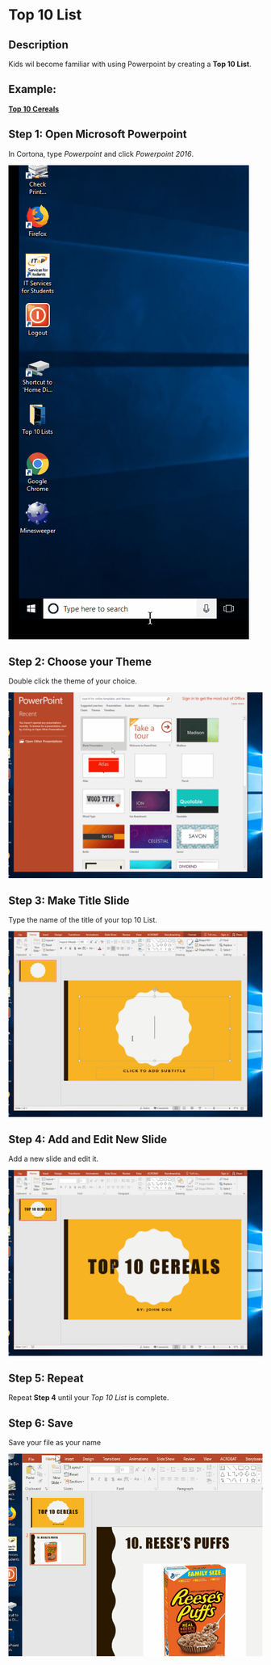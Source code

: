 # Top 10 List

## Description
Kids wil become familiar with using Powerpoint by creating a **Top 10 List**.

## Example:
**[Top 10 Cereals](https://anirudhpal.github.io/PALS_CS_2018/Examples/Top_10_Cereals.pdf)**

## Step 1: Open Microsoft Powerpoint
In Cortona, type _Powerpoint_ and click _Powerpoint 2016_.

![Add Image](../Assets/Powerpoint/Open.gif)
## Step 2: Choose your Theme
Double click the theme of your choice.

![Add Image](../Assets/Powerpoint/Theme.gif)

## Step 3: Make Title Slide
Type the name of the title of your top 10 List.

![Add Image](../Assets/Powerpoint/Title.gif)

## Step 4: Add and Edit New Slide
Add a new slide and edit it.

![Add Image](../Assets/Powerpoint/New_Slide.gif)

## Step 5: Repeat
Repeat **Step 4** until your _Top 10 List_ is complete.

## Step 6: Save
Save your file as your name

![Add Image](../Assets/Powerpoint/Saving.gif)


